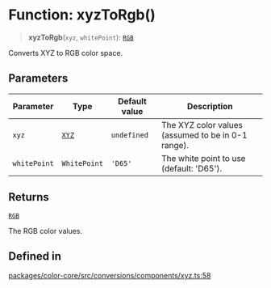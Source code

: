 # Function: xyzToRgb()

> **xyzToRgb**(`xyz`, `whitePoint`): [`RGB`](../type-aliases/RGB.md)

Converts XYZ to RGB color space.

## Parameters

| Parameter | Type | Default value | Description |
| ------ | ------ | ------ | ------ |
| `xyz` | [`XYZ`](../interfaces/XYZ.md) | `undefined` | The XYZ color values (assumed to be in 0-1 range). |
| `whitePoint` | `WhitePoint` | `'D65'` | The white point to use (default: 'D65'). |

## Returns

[`RGB`](../type-aliases/RGB.md)

The RGB color values.

## Defined in

[packages/color-core/src/conversions/components/xyz.ts:58](https://github.com/iamlite/color-core-mono-test/blob/d94d70fcd3b8bc32b54a8388048088ead1ff133f/packages/color-core/src/conversions/components/xyz.ts#L58)
